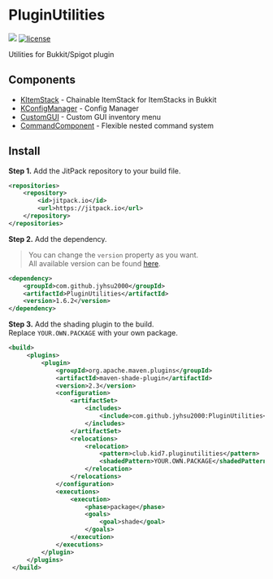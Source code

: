 # PluginUtilities
[![](https://jitpack.io/v/jyhsu2000/PluginUtilities.svg)](https://jitpack.io/#jyhsu2000/PluginUtilities)
[![license](https://img.shields.io/github/license/jyhsu2000/PluginUtilities.svg)](https://github.com/jyhsu2000/PluginUtilities/blob/master/LICENSE)

Utilities for Bukkit/Spigot plugin

## Components

- [KItemStack](./src/main/java/club/kid7/pluginutilities/kitemstack) - Chainable ItemStack for ItemStacks in Bukkit
- [KConfigManager](./src/main/java/club/kid7/pluginutilities/configuration) - Config Manager
- [CustomGUI](./src/main/java/club/kid7/pluginutilities/gui) - Custom GUI inventory menu
- [CommandComponent](./src/main/java/club/kid7/pluginutilities/command) - Flexible nested command system

## Install

**Step 1.** Add the JitPack repository to your build file.
```xml
<repositories>
    <repository>
        <id>jitpack.io</id>
        <url>https://jitpack.io</url>
    </repository>
</repositories>
```

**Step 2.** Add the dependency.  
> You can change the `version` property as you want.  
> All available version can be found [here](https://jitpack.io/#jyhsu2000/PluginUtilities).

```xml
<dependency>
    <groupId>com.github.jyhsu2000</groupId>
    <artifactId>PluginUtilities</artifactId>
    <version>1.6.2</version>
</dependency>
```

**Step 3.** Add the shading plugin to the build.  
Replace `YOUR.OWN.PACKAGE` with your own package.
```xml
<build>
     <plugins>
         <plugin>
             <groupId>org.apache.maven.plugins</groupId>
             <artifactId>maven-shade-plugin</artifactId>
             <version>2.3</version>
             <configuration>
                 <artifactSet>
                     <includes>
                         <include>com.github.jyhsu2000:PluginUtilities</include>
                     </includes>
                 </artifactSet>
                 <relocations>
                     <relocation>
                         <pattern>club.kid7.pluginutilities</pattern>
                         <shadedPattern>YOUR.OWN.PACKAGE</shadedPattern>
                     </relocation>
                 </relocations>
             </configuration>
             <executions>
                 <execution>
                     <phase>package</phase>
                     <goals>
                         <goal>shade</goal>
                     </goals>
                 </execution>
             </executions>
         </plugin>
     </plugins>
 </build>
```
